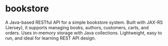 # bookstore
A Java-based RESTful API for a simple bookstore system. Built with JAX-RS (Jersey), it supports managing books, authors, customers, carts, and orders. Uses in-memory storage with Java collections. Lightweight, easy to run, and ideal for learning REST API design.
